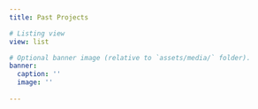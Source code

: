 ```yaml
---
title: Past Projects

# Listing view
view: list

# Optional banner image (relative to `assets/media/` folder).
banner:
  caption: ''
  image: ''
  
---
```

